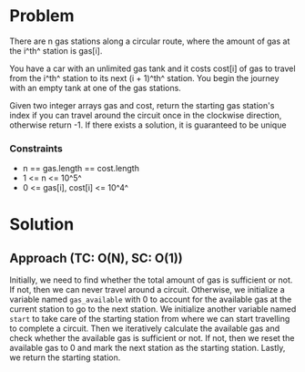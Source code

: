 # Problem
There are n gas stations along a circular route, where the amount of gas at the i^th^ station is gas[i].

You have a car with an unlimited gas tank and it costs cost[i] of gas to travel from the i^th^ station to its next (i + 1)^th^ station. You begin the journey with an empty tank at one of the gas stations.

Given two integer arrays gas and cost, return the starting gas station's index if you can travel around the circuit once in the clockwise direction, otherwise return -1. If there exists a solution, it is guaranteed to be unique

### Constraints
- n == gas.length == cost.length
- 1 <= n <= 10^5^
- 0 <= gas[i], cost[i] <= 10^4^

# Solution
## Approach (TC: O(N), SC: O(1))
Initially, we need to find whether the total amount of gas is sufficient or not. If not, then we can never travel around a circuit. Otherwise, we initialize a variable named `gas_available` with 0 to account for the available gas at the current station to go to the next station. We initialize another variable named `start` to take care of the starting station from where we can start travelling to complete a circuit. Then we iteratively calculate the available gas and check whether the available gas is sufficient or not. If not, then we reset the available gas to 0 and mark the next station as the starting station. Lastly, we return the starting station.